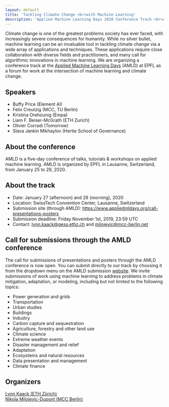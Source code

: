 ```yaml
---
layout: default
title: 'Tackling Climate Change <br>with Machine Learning'
description: 'Applied Machine Learning Days 2020 Conference Track <br>AI & Climate Change'
---
```



Climate change is one of the greatest problems society has ever faced, with increasingly severe consequences for humanity. While no silver bullet, machine learning can be an invaluable tool in tackling climate change via a wide array of applications and techniques. These applications require close collaboration with diverse fields and practitioners, and many call for algorithmic innovations in machine learning. We are organizing a conference track at the <a href="https://www.appliedmldays.org/" target="_blank">Applied Machine Learning Days</a> (AMLD) at EPFL as a forum for work at the intersection of machine learning and climate change.


## Speakers
- Buffy Price (Element AI)
- Felix Creutzig (MCC, TU Berlin)
- Kristina Orehounig (Empa)
- Liam F. Beiser-McGrath (ETH Zurich)
- Olivier Corradi (Tomorrow)
- Slava Jankin Mikhaylov (Hertie School of Governance)


## About the conference
AMLD is a five-day conference of talks, tutorials & workshops on applied machine learning. AMLD is organized by EPFL in Lausanne, Switzerland, from January 25 to 29, 2020. 


## About the track
- Date: January 27 (afternoon) and 28 (morning), 2020
- Location: SwissTech Convention Center, Lausanne, Switzerland
- Submission site (through AMLD): <https://www.appliedmldays.org/call-presentations-posters>
- Submission deadline: Friday November 1st, 2019, 23:59 UTC
- Contact: <lynn.kaack@gess.ethz.ch> and <milojevic@mcc-berlin.net>


## Call for submissions through the AMLD conference
The call for submissions of presentations and posters through the AMLD conference is now open. You can submit directly to our track by choosing it from the dropdown menu on the AMLD submission <a href="https://www.appliedmldays.org/call-presentations-posters" target="_blank">website</a>. We invite submissions of work using machine learning to address problems in climate mitigation, adaptation, or modeling, including but not limited to the following topics:

 - Power generation and grids
 - Transportation
 - Urban studies
 - Buildings 
 - Industry
 - Carbon capture and sequestration
 - Agriculture, forestry and other land use
 - Climate science
 - Extreme weather events
 - Disaster management and relief
 - Adaptation
 - Ecosystems and natural resources
 - Data presentation and management
 - Climate finance


## Organizers

<a href="https://epg.ethz.ch/people/senior-researchers/dr--lynn-kaack.html" target="_blank">Lynn Kaack (ETH Zürich)</a> <br>
<a href="https://www.mcc-berlin.net/en/about/team/milojevic-dupont-nikola.html" target="_blank">Nikola Milojevic-Dupont (MCC Berlin)</a> <br>


